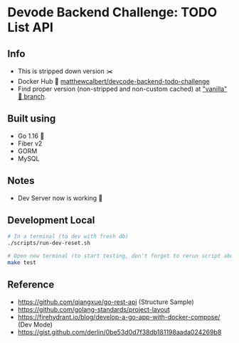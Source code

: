 # Devode Backend Challenge: TODO List API

## Info

- This is stripped down version ✂️
- Docker Hub 🐳 [matthewcalbert/devcode-backend-todo-challenge](https://hub.docker.com/r/matthewcalbert/devcode-backend-todo-challenge)
- Find proper version (non-stripped and non-custom cached) at ["vanilla" 🍦 branch](https://github.com/MatthewCAlbert/devcode-backend-todo-challenge-21/tree/vanilla).

## Built using

- Go 1.16 🐹
- Fiber v2
- GORM
- MySQL

## Notes

- Dev Server now is working 🤟

## Development Local

```sh
# In a terminal (to dev with fresh db)
./scripts/run-dev-reset.sh

# Open new terminal (to start testing, don't forget to rerun script above)
make test
```

## Reference

- https://github.com/qiangxue/go-rest-api (Structure Sample)
- https://github.com/golang-standards/project-layout
- https://firehydrant.io/blog/develop-a-go-app-with-docker-compose/ (Dev Mode)
- https://gist.github.com/derlin/0be53d0d7f38db181198aada024269b8
